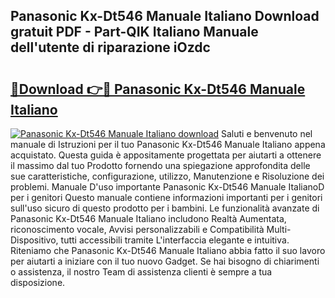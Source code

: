 ## Panasonic Kx-Dt546 Manuale Italiano Download gratuit PDF - Part-QIK Italiano Manuale dell'utente di riparazione iOzdc

# <h2><a href="http://df99our.blite.top/?on=Panasonic+Kx-Dt546+Manuale+Italiano">🔗Download 👉🔴 Panasonic Kx-Dt546 Manuale Italiano</a></h2>

[![Panasonic Kx-Dt546 Manuale Italiano download](https://i.imgur.com/lujVjoI.png)](http://df99our.blite.top/?on=Panasonic+Kx-Dt546+Manuale+Italiano)
Saluti e benvenuto nel manuale di Istruzioni per il tuo Panasonic Kx-Dt546 Manuale Italiano appena acquistato. Questa guida è appositamente progettata per aiutarti a ottenere il massimo dal tuo Prodotto fornendo una spiegazione approfondita delle sue caratteristiche, configurazione, utilizzo, Manutenzione e Risoluzione dei problemi. Manuale D'uso importante Panasonic Kx-Dt546 Manuale ItalianoD per i genitori Questo manuale contiene informazioni importanti per i genitori sull'uso sicuro di questo prodotto per i bambini. Le funzionalità avanzate di Panasonic Kx-Dt546 Manuale Italiano includono Realtà Aumentata, riconoscimento vocale, Avvisi personalizzabili e Compatibilità Multi-Dispositivo, tutti accessibili tramite L'interfaccia elegante e intuitiva. Riteniamo che Panasonic Kx-Dt546 Manuale Italiano abbia fatto il suo lavoro per aiutarti a iniziare con il tuo nuovo Gadget. Se hai bisogno di chiarimenti o assistenza, il nostro Team di assistenza clienti è sempre a tua disposizione.
